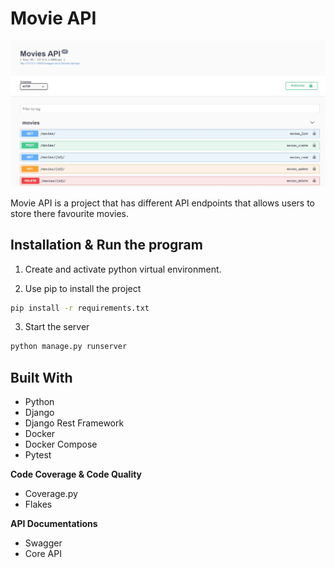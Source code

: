 # Movie API 

![movies_api](images/movies_api.jpg)


Movie API is a project that has different API endpoints that allows users to store there favourite movies.

## Installation & Run the program


1. Create and activate python virtual environment. 

2. Use pip to install the project

```bash
pip install -r requirements.txt
```

3. Start the server
```bash
python manage.py runserver
```

## Built With

- Python
- Django
- Django Rest Framework
- Docker
- Docker Compose
- Pytest

**Code Coverage & Code Quality**

- Coverage.py 
- Flakes

**API Documentations**

- Swagger
- Core API



